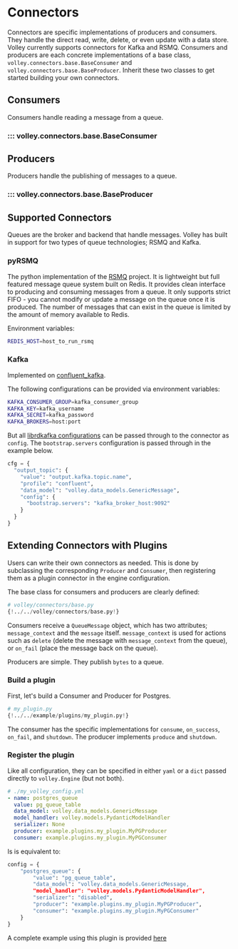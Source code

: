 # Connectors

Connectors are specific implementations of producers and consumers. They handle the direct read, write, delete, or even update with a data store. Volley currently supports connectors for Kafka and RSMQ. Consumers and producers are each concrete implementations of a base class, `volley.connectors.base.BaseConsumer` and `volley.connectors.base.BaseProducer`. Inherit these two classes to get started building your own connectors.

## Consumers

Consumers handle reading a message from a queue.

### ::: volley.connectors.base.BaseConsumer


## Producers

Producers handle the publishing of messages to a queue.

### ::: volley.connectors.base.BaseProducer

## Supported Connectors

Queues are the broker and backend that handle messages. Volley has built in support for two types of queue technologies; RSMQ and Kafka.

### pyRSMQ

The python implementation of the [RSMQ](https://github.com/smrchy/rsmq) project. It is lightweight but full featured message queue system built on Redis. It provides clean interface to producing and consuming messages from a queue. It only supports strict FIFO - you cannot modify or update a message on the queue once it is produced. The number of messages that can exist in the queue is limited by the amount of memory available to Redis.

Environment variables:
```bash
REDIS_HOST=host_to_run_rsmq
```

### Kafka

Implemented on [confluent_kafka](https://docs.confluent.io/platform/current/clients/confluent-kafka-python/html/index.html).

The following configurations can be provided via environment variables:

```bash
KAFKA_CONSUMER_GROUP=kafka_consumer_group
KAFKA_KEY=kafka_username
KAFKA_SECRET=kafka_password
KAFKA_BROKERS=host:port
```

But all [librdkafka configurations](https://github.com/edenhill/librdkafka/blob/master/CONFIGURATION.md) can be passed through to the connector as `config`. The `bootstrap.servers` configuration is passed through in the example below.

```python
cfg = {
  "output_topic": {
    "value": "output.kafka.topic.name",
    "profile": "confluent",
    "data_model": "volley.data_models.GenericMessage",
    "config": {
      "bootstrap.servers": "kafka_broker_host:9092"
    }
  }
}
```

## Extending Connectors with Plugins

Users can write their own connectors as needed. This is done by subclassing the corresponding `Producer` and `Consumer`, then registering them as a plugin connector in the engine configuration.

The base class for consumers and producers are clearly defined:

```python hl_lines="10 34"
# volley/connectors/base.py
{!../../volley/connectors/base.py!}
```

Consumers receive a `QueueMessage` object, which has two attributes; `message_context` and the `message` itself. `message_context` is used for actions such as `delete` (delete the message with `message_context` from the queue), or `on_fail` (place the message back on the queue).

Producers are simple. They publish `bytes` to a queue.

### Build a plugin

First, let's build a Consumer and Producer for Postgres.


```python
# my_plugin.py
{!../../example/plugins/my_plugin.py!}
```

The consumer has the specific implementations for `consume`, `on_success`, `on_fail`, and `shutdown`. The producer implements `produce` and `shutdown`.


### Register the plugin

Like all configuration, they can be specified in either `yaml` or a `dict` passed directly to `volley.Engine` (but not both).

```yml
# ./my_volley_config.yml
- name: postgres_queue
  value: pg_queue_table
  data_model: volley.data_models.GenericMessage
  model_handler: volley.models.PydanticModelHandler
  serializer: None
  producer: example.plugins.my_plugin.MyPGProducer
  consumer: example.plugins.my_plugin.MyPGConsumer
```

Is is equivalent to:

```python
config = {
    "postgres_queue": {
        "value": "pg_queue_table",
        "data_model": "volley.data_models.GenericMessage,
        "model_handler": "volley.models.PydanticModelHandler",
        "serializer": "disabled",
        "producer": "example.plugins.my_plugin.MyPGProducer",
        "consumer": "example.plugins.my_plugin.MyPGConsumer"
    }
}
```

A complete example using this plugin is provided [here](../advanced_example.md)
